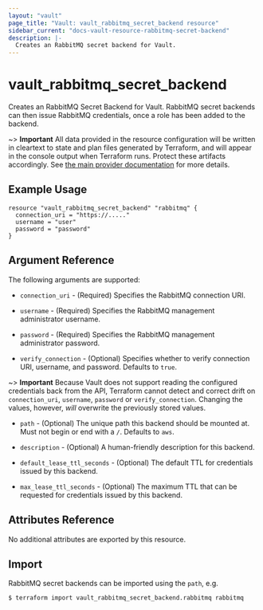 ```yaml
---
layout: "vault"
page_title: "Vault: vault_rabbitmq_secret_backend resource"
sidebar_current: "docs-vault-resource-rabbitmq-secret-backend"
description: |-
  Creates an RabbitMQ secret backend for Vault.
---
```


# vault\_rabbitmq\_secret\_backend

Creates an RabbitMQ Secret Backend for Vault. RabbitMQ secret backends can then issue RabbitMQ credentials,
 once a role has been added to the backend.

~> **Important** All data provided in the resource configuration will be
written in cleartext to state and plan files generated by Terraform, and
will appear in the console output when Terraform runs. Protect these
artifacts accordingly. See
[the main provider documentation](../index.html)
for more details.

## Example Usage

```hcl
resource "vault_rabbitmq_secret_backend" "rabbitmq" {
  connection_uri = "https://....."
  username = "user"
  password = "password"
}
```

## Argument Reference

The following arguments are supported:

* `connection_uri` - (Required)  Specifies the RabbitMQ connection URI.

* `username` - (Required) Specifies the RabbitMQ management administrator username.

* `password` - (Required) Specifies the RabbitMQ management administrator password.

* `verify_connection` - (Optional) Specifies whether to verify connection URI, username, and password.
Defaults to `true`.


~> **Important** Because Vault does not support reading the configured
credentials back from the API, Terraform cannot detect and correct drift
on `connection_uri`, `username`, `password` or `verify_connection`. Changing the values, however, _will_
overwrite the previously stored values.

* `path` - (Optional) The unique path this backend should be mounted at. Must
not begin or end with a `/`. Defaults to `aws`.

* `description` - (Optional) A human-friendly description for this backend.

* `default_lease_ttl_seconds` - (Optional) The default TTL for credentials
issued by this backend.

* `max_lease_ttl_seconds` - (Optional) The maximum TTL that can be requested
for credentials issued by this backend.

## Attributes Reference

No additional attributes are exported by this resource.

## Import

RabbitMQ secret backends can be imported using the `path`, e.g.

```
$ terraform import vault_rabbitmq_secret_backend.rabbitmq rabbitmq
```
